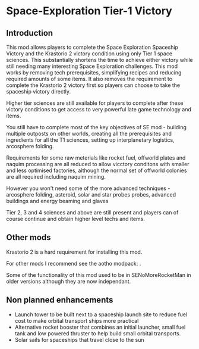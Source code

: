 Space-Exploration Tier-1 Victory
================================

Introduction
------------

This mod allows players to complete the Space Exploration Spaceship Victory and the Krastorio 2 victory condition using only Tier 1 space sciences. This substantially shortens the time to achieve either victory while still needing many interesting Space Exploration challenges. This mod works by removing tech prerequisites, simplifying recipes and reducing required amounts of some items. It also removes the requirement to complete the Krastorio 2 victory first so players can choose to take the spaceship victory directly.

Higher tier sciences are still available for players to complete after these victory conditions to get access to very powerful late game technology and items.

You still have to complete most of the key objectives of SE mod - building multiple outposts on other worlds, creating all the prerequisites and ingredients for all the T1 sciences, setting up interplanetary logistics, arcosphere folding. 

Requirements for some raw meterials like rocket fuel, offworld plates and naquim processing are all reduced to allow vicctory conditons with smaller and less optimised factories, although the normal set of offworld colonies are all required including naquim mining.

However you won't need some of the more advanced techniques - arcosphere folding, asteroid, solar and star probes probes, advanced buildings and energy beaming and glaves

Tier 2, 3 and 4 sciences and above are still present and players can of course continue and obtain higher level techs and items.

Other mods
----------

Krastorio 2 is a hard requirement for installing this mod.

For other mods I recommend see the aotho modpack: <url>.

Some of the functionality of this mod used to be in SENoMoreRocketMan in older versions although they are now independant.

Non planned enhancements
------------------------

- Launch tower to be built next to a spaceship launch site to reduce fuel cost to make orbital transport ships more practical
- Alternative rocket booster that combines an initial launcher, small fuel tank and low powered thruster to help build small orbital transports.
- Solar sails for spaceships that travel close to the sun

